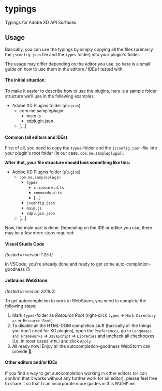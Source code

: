 # typings
Typings for Adobe XD API Surfaces

## Usage

Basically, you can use the typings by simply copying all the files (primarily the ```jsconfig.json``` file and the ```types``` folder) into your plugin's folder.

The usage may differ depending on the editor you use, so here is a small guide on how to use them in the editors / IDEs I tested with:
#### The initial situation:

To make it easier to describe how to use the plugins, here is a sample folder structure we'll use in the following examples:

- Adobe XD Plugins folder (```plugins```)
  - com.me.sampleplugin
    - main.js
    - xdplugin.json
  - \[…]

#### Common (all editors and IDEs)

First of all, you need to copy the ```types```-folder and the ```jsconfig.json```-file into your plugin's root folder (in our case, ```com.me.sampleplugin```).

**After that, your file structure should look something like this:**

 - Adobe XD Plugins folder (```plugins```)
   - ```com.me.sampleplugin```
     - ```types```
       - ```clipboard.d.ts```
       - ```commands.d.ts```
       - \[…]
     - ```jsconfig.json```
     - ```main.js```
     - ```xdplugin.json```
   - \[…]

Now, the main part is done. Depending on the IDE or editor you use, there may be a few more steps required:

#### Visual Studio Code

*(tested in version 1.25.1)*

In VSCode, you're already done and ready to get some auto-completion-goodness :wink:

#### Jetbrains WebStorm

*(tested in version 2018.2)*

To get autocompletion to work in WebStorm, you need to complete the following steps:

1. Mark ```types```-folder as *Resource Root* (right-click ```types``` => ```Mark Directory as``` => ```Resource Root```)
2. To disable all the HTML-DOM completion stuff (basically all the things you don't need for XD plugins), open the ```Preferences```, go to ```Languages and Frameworks``` => ```JavaScript``` => ```Libraries``` and uncheck all checkboxes (i.e. in most cases ```HTML```) and click ```Apply```
3. All ready now! Enjoy all the autocompletion-goodness WebStorm can provide :tada:.

#### Other editors and/or IDEs

If you find a way to get autocompletion working in other editors (or can confirm that it works without any further work for an editor), please feel free to share it so that I can incorporate more guides in this ```README.md```.
